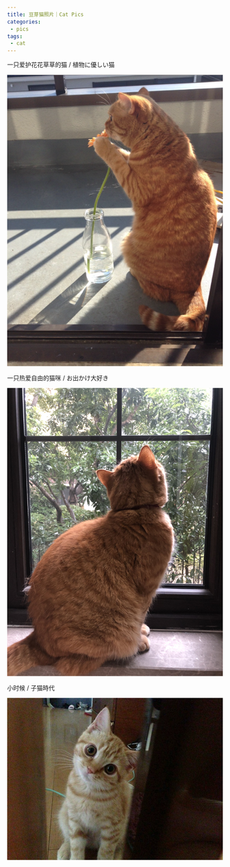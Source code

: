 ```yaml
---
title: 豆芽猫照片｜Cat Pics
categories:
 - pics
tags:
 - cat
---
```




一只爱护花花草草的猫 / 植物に優しい猫

![douya_flower](/assets/images/douya_flower.png)



一只热爱自由的猫咪 / お出かけ大好き

![douya_window](/assets/images/douya_window.jpg)



小时候 / 子猫時代

![douya_childhood](/assets/images/douya_childhood.jpg)

